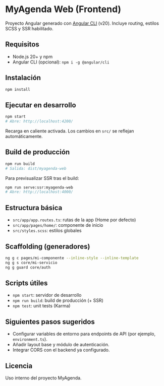 # MyAgenda Web (Frontend)

Proyecto Angular generado con [Angular CLI](https://angular.dev/tools/cli) (v20). Incluye routing, estilos SCSS y SSR habilitado.

## Requisitos

- Node.js 20+ y npm
- Angular CLI (opcional): `npm i -g @angular/cli`

## Instalación

```bash
npm install
```

## Ejecutar en desarrollo

```bash
npm start
# Abre: http://localhost:4200/
```

Recarga en caliente activada. Los cambios en `src/` se reflejan automáticamente.

## Build de producción

```bash
npm run build
# Salida: dist/myagenda-web
```

Para previsualizar SSR tras el build:

```bash
npm run serve:ssr:myagenda-web
# Abre: http://localhost:4000/
```

## Estructura básica

- `src/app/app.routes.ts`: rutas de la app (Home por defecto)
- `src/app/pages/home/`: componente de inicio
- `src/styles.scss`: estilos globales

## Scaffolding (generadores)

```bash
ng g c pages/mi-componente --inline-style --inline-template
ng g s core/mi-servicio
ng g guard core/auth
```

## Scripts útiles

- `npm start`: servidor de desarrollo
- `npm run build`: build de producción (+ SSR)
- `npm test`: unit tests (Karma)

## Siguientes pasos sugeridos

- Configurar variables de entorno para endpoints de API (por ejemplo, `environment.ts`).
- Añadir layout base y módulo de autenticación.
- Integrar CORS con el backend ya configurado.

## Licencia

Uso interno del proyecto MyAgenda.
